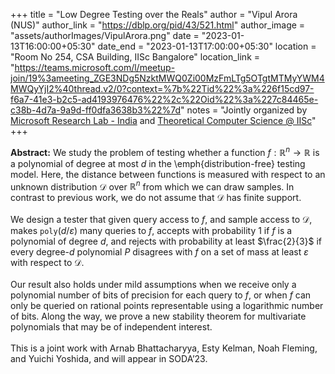 +++
title = "Low Degree Testing over the Reals"
author = "Vipul Arora (NUS)"
author_link = "https://dblp.org/pid/43/521.html"
author_image = "assets/authorImages/VipulArora.png"
date = "2023-01-13T16:00:00+05:30"
date_end = "2023-01-13T17:00:00+05:30"
location = "Room No 254, CSA Building, IISc Bangalore"
location_link = "https://teams.microsoft.com/l/meetup-join/19%3ameeting_ZGE3NDg5NzktMWQ0Zi00MzFmLTg5OTgtMTMyYWM4MWQyYjI2%40thread.v2/0?context=%7b%22Tid%22%3a%226f15cd97-f6a7-41e3-b2c5-ad4193976476%22%2c%22Oid%22%3a%227c84465e-c38b-4d7a-9a9d-ff0dfa3638b3%22%7d"
notes = "Jointly organized by <a href = "https://www.microsoft.com/en-us/research/lab/microsoft-research-india/" target= "_blank">Microsoft Research Lab - India</a> and <a href='https://www.csa.iisc.ac.in/theoretical-computer-science/' target= "_blank">Theoretical Computer Science @ IISc</a>"
+++

<b>Abstract:</b>
We study the problem of testing whether a function $f: \mathbb{R}^n \to \mathbb{R}$ is a polynomial of degree at most $d$ in
the \emph{distribution-free} testing model. Here, the distance between functions is measured with respect to an
unknown distribution $\mathcal{D}$ over $\mathbb{R}^n$ from which we can draw samples. In contrast to previous work,
we do not assume that $\mathcal{D}$ has finite support.
<br><br>
We design a tester that given query access to $f$, and sample access to $\mathcal{D}$, makes
$\texttt{poly}(d/\varepsilon)$ many queries to $f$, accepts with probability $1$ if $f$ is a polynomial of degree $d$,
and rejects with probability at least $\frac{2}{3}$ if every degree-$d$ polynomial $P$ disagrees with $f$ on a
set of mass at least $\varepsilon$ with respect to $\mathcal{D}$.
<br><br>
Our result also holds under mild assumptions when we receive only a polynomial number of bits of precision for each
query to $f$, or when $f$ can only be queried on rational points representable using a logarithmic number of bits.
Along the way, we prove a new stability theorem for multivariate polynomials that may be of independent interest.
<br><br>
This is a joint work with Arnab Bhattacharyya, Esty Kelman, Noah Fleming, and Yuichi Yoshida, and will appear in SODA’23.